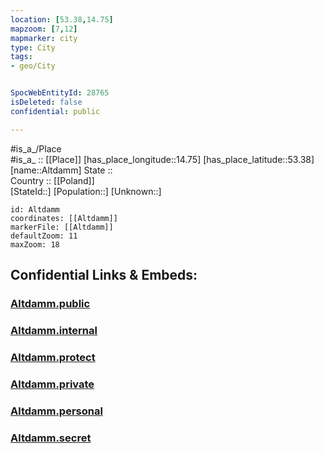 ```yaml
---
location: [53.38,14.75] 
mapzoom: [7,12] 
mapmarker: city 
type: City
tags:
- geo/City


SpocWebEntityId: 28765
isDeleted: false
confidential: public

---
```

#is_a_/Place  
#is_a_ :: [[Place]] 
[has_place_longitude::14.75] 
[has_place_latitude::53.38] 
[name::Altdamm] 
State ::  
Country :: [[Poland]]  
[StateId::] 
[Population::] 
[Unknown::] 


```leaflet
id: Altdamm
coordinates: [[Altdamm]] 
markerFile: [[Altdamm]] 
defaultZoom: 11 
maxZoom: 18
```


## Confidential Links & Embeds: 

### [Altdamm.public](/_public/\Earth\Continent\Europe\Europe~East\Poland\Provinces~Poland\West_Pomeranian\CityAltdamm.public.md) 

### [Altdamm.internal](/_internal/\Earth\Continent\Europe\Europe~East\Poland\Provinces~Poland\West_Pomeranian\CityAltdamm.internal.md) 

### [Altdamm.protect](/_protect/\Earth\Continent\Europe\Europe~East\Poland\Provinces~Poland\West_Pomeranian\CityAltdamm.protect.md) 

### [Altdamm.private](/_private/\Earth\Continent\Europe\Europe~East\Poland\Provinces~Poland\West_Pomeranian\CityAltdamm.private.md) 

### [Altdamm.personal](/_personal/\Earth\Continent\Europe\Europe~East\Poland\Provinces~Poland\West_Pomeranian\CityAltdamm.personal.md) 

### [Altdamm.secret](/_secret/\Earth\Continent\Europe\Europe~East\Poland\Provinces~Poland\West_Pomeranian\CityAltdamm.secret.md)

